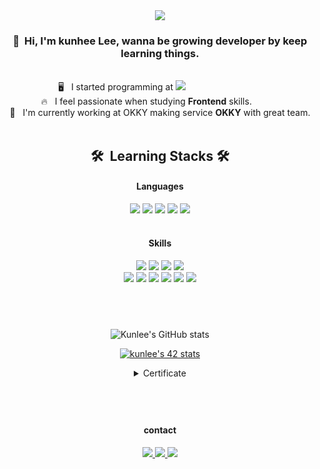 <div width="100%" height="100%" align="center">
  <img src="https://capsule-render.vercel.app/api?type=waving&color=gradient&customColorList=1,6,14,18,20&height=180&section=header&text=Keep%20Learning&fontSize=50&fontAlignY=40" />

  <h3>👋 &nbsp;Hi, I'm kunhee Lee, wanna be growing developer by keep learning things.<br /></h3>
  <br />
  🖥 &nbsp; I started programming at <img src="https://img.shields.io/badge/42Seoul-black?style=flat-square&logo=42&logoColor=ffffff" />&nbsp;&nbsp;&nbsp;&nbsp;&nbsp;&nbsp;&nbsp;&nbsp;&nbsp;&nbsp;&nbsp;&nbsp;&nbsp;&nbsp;&nbsp;&nbsp;&nbsp;&nbsp;&nbsp;&nbsp;&nbsp;&nbsp;&nbsp;&nbsp;&nbsp;&nbsp;&nbsp;&nbsp;&nbsp;&nbsp;&nbsp;<br />
  🔥 &nbsp; I feel passionate when studying <b>Frontend</b> skills.&nbsp;&nbsp;&nbsp;&nbsp;&nbsp;&nbsp;&nbsp;&nbsp;&nbsp;&nbsp;&nbsp;<br />
  🚀 &nbsp; I'm currently working at OKKY making service <b>OKKY</b> with great team. <br /><br />
  <h2>🛠 &nbsp;Learning Stacks&nbsp;🛠 <br/></h2>
  <h4>Languages</h4>
  <div>
    <img src="https://img.shields.io/badge/JavaScript-F7DF1E?style=for-the-badge&logo=JavaScript&logoColor=black" />
    <img src="https://img.shields.io/badge/TypeScript-007ACC?style=for-the-badge&logo=typescript&logoColor=white" />
    <img src="https://img.shields.io/badge/Html-E34F26?style=for-the-badge&logo=Html5&logoColor=white" />
    <img src="https://img.shields.io/badge/CSS-1572B6?style=for-the-badge&logo=CSS3&logoColor=white" />
    <img src="https://img.shields.io/badge/C-A8B9CC?style=for-the-badge&logo=C&logoColor=white" />
  </div>
  <br />
  <h4>Skills</h4>
  <div>
    <img src="https://img.shields.io/badge/React-61DAFB?style=for-the-badge&logo=React&logoColor=black" />
    <img src="https://img.shields.io/badge/Redux-593D88?style=for-the-badge&logo=redux&logoColor=white" />
    <img src="https://img.shields.io/badge/styled--components-DB7093?style=for-the-badge&logo=styled-components&logoColor=white" />
    <img src="https://img.shields.io/badge/Material--UI-0081CB?style=for-the-badge&logo=material-ui&logoColor=white" />
  </div>
  <div>
    <img src="https://img.shields.io/badge/Jest-C21325?style=flat-square&logo=Jest&logoColor=white" />
    <img src="https://img.shields.io/badge/Next.js-000000?style=flat-square&logo=Next.js&logoColor=white" />
    <img src="https://img.shields.io/badge/Node.js-43853D?style=flat-square&logo=node.js&logoColor=white" />
    <img src="https://img.shields.io/badge/Express.js-404D59?style=flat-square&logo=Express" />
    <img src="https://img.shields.io/badge/Docker-2496ED?style=flat-square&logo=Docker&logoColor=white" />
    <img src="https://img.shields.io/badge/Swagger-85EA2D?style=flat-square&logo=Swagger&logoColor=black" />
  </div>

  <h2><br /></h2>  

![Kunlee's GitHub stats](https://github-readme-stats.vercel.app/api?username=leekh716&show_icons=true&theme=buefy)
<div>
  
[![kunlee's 42 stats](https://badge42.herokuapp.com/api/stats/kunlee?cursus=42cursus)](https://github.com/JaeSeoKim/badge42) 
</div>
<details>
<summary>Certificate</summary>
<img src="https://42js.vercel.app/api/v1/certificate/js-piscine-beta/kunlee" alt="kunlee" width="480px" />
</details>
  <h2><br /></h2>
    <h4>contact</h4>
  <div>
    <a href="mailto:42.4.kunlee@gmail.com">
      <img src="https://img.shields.io/badge/42.4.kunlee@gmail.com-EA4335?style=flat-square&logo=Gmail&logoColor=white" />
    </a>
    <a href="https://kunlees.notion.site/Plz-Note-687a12c53dd44ffa99692bc1dee59fd9">
      <img src="https://img.shields.io/badge/Notion-000000?style=flat-square&logo=Notion&logoColor=white" />
    </a>
    <a href="https://www.instagram.com/kunkun716/">
      <img src="https://img.shields.io/badge/kunkun716-E4405F?style=flat-square&logo=Instagram&logoColor=white" />
    </a>
  </div>
</div>

